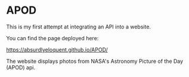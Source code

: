 # APOD

This is my first attempt at integrating an API into a website.

You can find the page deployed here: 

https://absurdlyeloquent.github.io/APOD/

The website displays photos from NASA's Astronomy Picture of the Day (APOD) api.
